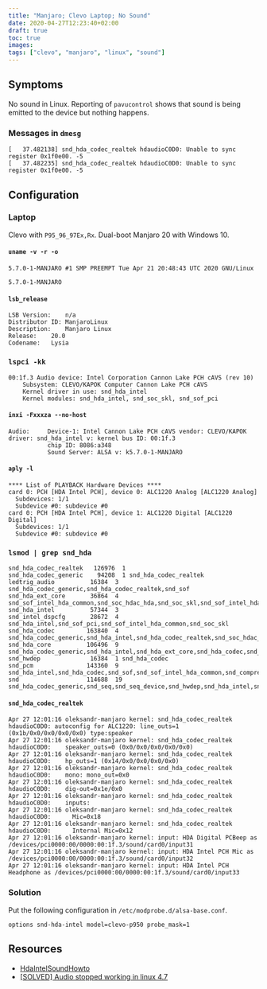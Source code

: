 ```yaml
---
title: "Manjaro; Clevo Laptop; No Sound"
date: 2020-04-27T12:23:40+02:00
draft: true
toc: true
images:
tags: ["clevo", "manjaro", "linux", "sound"]
---
```


## Symptoms

No sound in Linux. Reporting of `pavucontrol` shows that sound is being emitted to the device but nothing happens.

### Messages in `dmesg`

```
[   37.482138] snd_hda_codec_realtek hdaudioC0D0: Unable to sync register 0x1f0e00. -5
[   37.482235] snd_hda_codec_realtek hdaudioC0D0: Unable to sync register 0x1f0e00. -5
```

## Configuration

### Laptop

Clevo with `P95_96_97Ex,Rx`. Dual-boot Manjaro 20 with Windows 10.

#### `uname -v -r -o`

```
5.7.0-1-MANJARO #1 SMP PREEMPT Tue Apr 21 20:48:43 UTC 2020 GNU/Linux
```

`5.7.0-1-MANJARO`

#### `lsb_release`
```
LSB Version:	n/a
Distributor ID:	ManjaroLinux
Description:	Manjaro Linux
Release:	20.0
Codename:	Lysia
```

### `lspci -kk`

```
00:1f.3 Audio device: Intel Corporation Cannon Lake PCH cAVS (rev 10)
	Subsystem: CLEVO/KAPOK Computer Cannon Lake PCH cAVS
	Kernel driver in use: snd_hda_intel
	Kernel modules: snd_hda_intel, snd_soc_skl, snd_sof_pci
```

#### `inxi -Fxxxza --no-host`

```
Audio:     Device-1: Intel Cannon Lake PCH cAVS vendor: CLEVO/KAPOK driver: snd_hda_intel v: kernel bus ID: 00:1f.3
           chip ID: 8086:a348
           Sound Server: ALSA v: k5.7.0-1-MANJARO
```
#### `aply -l`

```
**** List of PLAYBACK Hardware Devices ****
card 0: PCH [HDA Intel PCH], device 0: ALC1220 Analog [ALC1220 Analog]
  Subdevices: 1/1
  Subdevice #0: subdevice #0
card 0: PCH [HDA Intel PCH], device 1: ALC1220 Digital [ALC1220 Digital]
  Subdevices: 1/1
  Subdevice #0: subdevice #0
```

### `lsmod | grep snd_hda`

```
snd_hda_codec_realtek   126976  1
snd_hda_codec_generic    94208  1 snd_hda_codec_realtek
ledtrig_audio          16384  3 snd_hda_codec_generic,snd_hda_codec_realtek,snd_sof
snd_hda_ext_core       36864  4 snd_sof_intel_hda_common,snd_soc_hdac_hda,snd_soc_skl,snd_sof_intel_hda
snd_hda_intel          57344  3
snd_intel_dspcfg       28672  4 snd_hda_intel,snd_sof_pci,snd_sof_intel_hda_common,snd_soc_skl
snd_hda_codec         163840  4 snd_hda_codec_generic,snd_hda_intel,snd_hda_codec_realtek,snd_soc_hdac_hda
snd_hda_core          106496  9 snd_hda_codec_generic,snd_hda_intel,snd_hda_ext_core,snd_hda_codec,snd_hda_codec_realtek,snd_sof_intel_hda_common,snd_soc_hdac_hda,snd_soc_skl,snd_sof_intel_hda
snd_hwdep              16384  1 snd_hda_codec
snd_pcm               143360  9 snd_hda_intel,snd_hda_codec,snd_sof,snd_sof_intel_hda_common,snd_compress,snd_soc_core,snd_soc_skl,snd_hda_core,snd_pcm_dmaengine
snd                   114688  19 snd_hda_codec_generic,snd_seq,snd_seq_device,snd_hwdep,snd_hda_intel,snd_hda_codec,snd_hda_codec_realtek,snd_timer,snd_compress,snd_soc_core,snd_pcm
```


#### `snd_hda_codec_realtek`

```
Apr 27 12:01:16 oleksandr-manjaro kernel: snd_hda_codec_realtek hdaudioC0D0: autoconfig for ALC1220: line_outs=1 (0x1b/0x0/0x0/0x0/0x0) type:speaker
Apr 27 12:01:16 oleksandr-manjaro kernel: snd_hda_codec_realtek hdaudioC0D0:    speaker_outs=0 (0x0/0x0/0x0/0x0/0x0)
Apr 27 12:01:16 oleksandr-manjaro kernel: snd_hda_codec_realtek hdaudioC0D0:    hp_outs=1 (0x14/0x0/0x0/0x0/0x0)
Apr 27 12:01:16 oleksandr-manjaro kernel: snd_hda_codec_realtek hdaudioC0D0:    mono: mono_out=0x0
Apr 27 12:01:16 oleksandr-manjaro kernel: snd_hda_codec_realtek hdaudioC0D0:    dig-out=0x1e/0x0
Apr 27 12:01:16 oleksandr-manjaro kernel: snd_hda_codec_realtek hdaudioC0D0:    inputs:
Apr 27 12:01:16 oleksandr-manjaro kernel: snd_hda_codec_realtek hdaudioC0D0:      Mic=0x18
Apr 27 12:01:16 oleksandr-manjaro kernel: snd_hda_codec_realtek hdaudioC0D0:      Internal Mic=0x12
Apr 27 12:01:16 oleksandr-manjaro kernel: input: HDA Digital PCBeep as /devices/pci0000:00/0000:00:1f.3/sound/card0/input31
Apr 27 12:01:16 oleksandr-manjaro kernel: input: HDA Intel PCH Mic as /devices/pci0000:00/0000:00:1f.3/sound/card0/input32
Apr 27 12:01:16 oleksandr-manjaro kernel: input: HDA Intel PCH Headphone as /devices/pci0000:00/0000:00:1f.3/sound/card0/input33
```

### Solution

Put the following configuration in `/etc/modprobe.d/alsa-base.conf`.
```
options snd-hda-intel model=clevo-p950 probe_mask=1
```

## Resources

- [HdaIntelSoundHowto](https://help.ubuntu.com/community/HdaIntelSoundHowto)
- [[SOLVED] Audio stopped working in linux 4.7](https://bbs.archlinux.org/viewtopic.php?id=216104)
